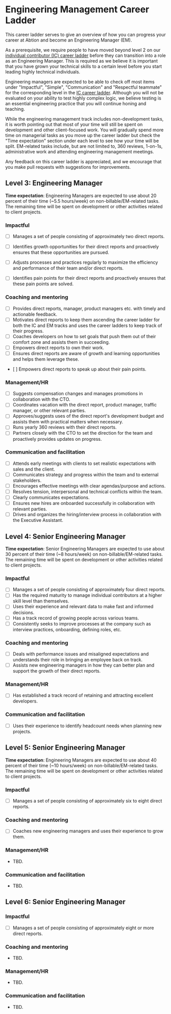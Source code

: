 # Engineering Management Career Ladder

This career ladder serves to give an overview of how you can progress your
career at Abtion and become an Engineering Manager (EM).

As a prerequisite, we require people to have moved beyond level 2 on our
[individual contributor (IC) career
ladder](https://github.com/abtion/guidelines/blob/main/career/ladder.md) before
they can transition into a role as an Engineering Manager. This is required as
we believe it is important that you have grown your technical skills to a
certain level before you start leading highly technical individuals.

Engineering managers are expected to be able to check off most items under
"Impactful", "Simple", "Communication" and "Respectful teammate" for the
corresponding level in the [IC career
ladder](https://github.com/abtion/guidelines/blob/main/career/ladder.md).
Although you will not be evaluated on your ability to test highly complex logic,
we believe testing is an essential engineering practice that you will continue
honing and teaching.

While the engineering management track includes non-development tasks, it is
worth pointing out that most of your time will still be spent on development and
other client-focused work. You will gradually spend more time on managerial
tasks as you move up the career ladder but check the "Time expectation" section
under each level to see how your time will be split. EM-related tasks include,
but are not limited to, 360 reviews, 1-on-1s, administrative work and attending
engineering management meetings.

Any feedback on this career ladder is appreciated, and we encourage that you
make pull requests with suggestions for improvements.

## Level 3: Engineering Manager

**Time expectation**: Engineering Managers are expected to use about
20 percent of their time (~5.5 hours/week) on non-billable/EM-related tasks. The
remaining time will be spent on development or other activities related to
client projects.

### Impactful

- [ ] Manages a set of people consisting of approximately two direct reports.

- [ ] Identifies growth opportunities for their direct reports and proactively
      ensures that these opportunities are pursued.
- [ ] Adjusts processes and practices regularly to maximize the efficiency and
      performance of their team and/or direct reports.
- [ ] Identifies pain points for their direct reports and proactively
      ensures that these pain points are solved.

### Coaching and mentoring

- [ ] Provides direct reports, manager, product managers etc. with timely and
      actionable feedback.
- [ ] Motivates direct reports to keep them ascending the career ladder for both
      the IC and EM tracks and uses the career ladders to keep track of their
      progress.
- [ ] Coaches developers on how to set goals that push them out of their comfort
      zone and assists them in succeeding.
- [ ] Empowers direct reports to own their work.
- [ ] Ensures direct reports are aware of growth and learning opportunities and
      helps them leverage these.
- [ ] Empowers direct reports to speak up about their pain points.

### Management/HR

- [ ] Suggests compensation changes and manages promotions in collaboration with
      the CTO.
- [ ] Coordinates vacation with the direct report, product manager, traffic
      manager, or other relevant parties.
- [ ] Approves/suggests uses of the direct report's development budget and
      assists them with practical matters when necessary.
- [ ] Runs yearly 360 reviews with their direct reports.
- [ ] Partners closely with the CTO to set the direction for the team and
      proactively provides updates on progress.

### Communication and facilitation

- [ ] Attends early meetings with clients to set realistic expectations with
      sales and the client.
- [ ] Communicates strategy and progress within the team and to external
      stakeholders.
- [ ] Encourages effective meetings with clear agendas/purpose and actions.
- [ ] Resolves tension, interpersonal and technical conflicts within the team.
- [ ] Clearly communicates expectations.
- [ ] Ensures new hires are onboarded successfully in collaboration with
      relevant parties.
- [ ] Drives and organizes the hiring/interview process in collaboration
      with the Executive Assistant.

## Level 4: Senior Engineering Manager

**Time expectation**: Senior Engineering Managers are expected to use about 30 percent
of their time (~8 hours/week) on non-billable/EM-related tasks. The remaining
time will be spent on development or other activities related to client
projects.

### Impactful

- [ ] Manages a set of people consisting of approximately four direct reports.
- [ ] Has the required maturity to manage individual contributors at a higher
      skill level than themselves.
- [ ] Uses their experience and relevant data to make fast and informed
      decisions.
- [ ] Has a track record of growing people across various teams.
- [ ] Consistently seeks to improve processes at the company such as interview
      practices, onboarding, defining roles, etc.

### Coaching and mentoring

- [ ] Deals with performance issues and misaligned expectations and understands
      their role in bringing an employee back on track.
- [ ] Assists new engineering managers in how they can better plan and support
      the growth of their direct reports.

### Management/HR

- [ ] Has established a track record of retaining and attracting excellent
      developers.

### Communication and facilitation

- [ ] Uses their experience to identify headcount needs when planning new
      projects.

## Level 5: Senior Engineering Manager

**Time expectation**: Engineering Managers are expected to use about 40 percent
of their time (~10 hours/week) on non-billable/EM-related tasks. The remaining
time will be spent on development or other activities related to client
projects.

### Impactful

- [ ] Manages a set of people consisting of approximately six to eight direct
      reports.

### Coaching and mentoring

- [ ] Coaches new engineering managers and uses their experience to grow them.

### Management/HR

- TBD.

### Communication and facilitation

- TBD.

## Level 6: Senior Engineering Manager

### Impactful

- [ ] Manages a set of people consisting of approximately eight or more direct
      reports.

### Coaching and mentoring

- TBD.

### Management/HR

- TBD.

### Communication and facilitation

- TBD.
